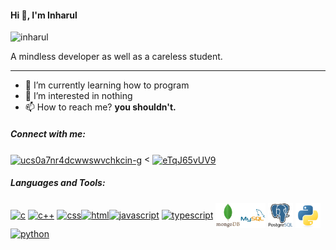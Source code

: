 <h4 >Hi 👋, I'm Inharul</h4>
<p align="left"> <img src="https://komarev.com/ghpvc/?username=inharul&label=Profile%20views&color=0e75b6&style=flat" alt="inharul" /> </p>  
<p>A mindless developer as well as a careless student.<p>
<hr/>

- 🌱 I’m currently learning how to program
- 👀  I’m interested in nothing
- 📫 How to reach me? **you shouldn't.**  

<h5 align="left">Connect with me:</h5>  
<p align="left">  
<a href="https://www.youtube.com/channel/UCs0a7Nr4dCwWsWvChKCiN-g" target="blank"><img align="center" src="https://upload.wikimedia.org/wikipedia/commons/thumb/0/09/YouTube_full-color_icon_%282017%29.svg/2560px-YouTube_full-color_icon_%282017%29.svg.png" alt="ucs0a7nr4dcwwswvchkcin-g" height="20" width="30" /></a> <
<a href="https://discord.gg/eTqJ65vUV9" target="blank"><img align="center" src="https://logodownload.org/wp-content/uploads/2017/11/discord-logo-4-1.png" alt="eTqJ65vUV9" height="30" width="30" /></a>
</p>  
<h5 align="left">Languages and Tools:</h5>  
<p>
<a href="https://www.cprogramming.com/" target="_blank" rel="noreferrer"><img align="center" src="https://upload.wikimedia.org/wikipedia/commons/1/18/C_Programming_Language.svg" alt="c" height="40" width="40" /></a>
<a href="https://www.w3schools.com/cpp" target="_blank" rel="noreferrer"><img align="center" src="https://upload.wikimedia.org/wikipedia/commons/1/18/ISO_C%2B%2B_Logo.svg" alt="c++" height="40" width="40" /></a>
<a href="https://www.w3schools.com/css" target="_blank" rel="noreferrer"> <img align="center" src="https://upload.wikimedia.org/wikipedia/commons/d/d5/CSS3_logo_and_wordmark.svg" alt="css" height="40" width="40" /></a><a href="https://www.w3schools.com/html" target="_blank" rel="noreferrer"><img align="center" src="https://upload.wikimedia.org/wikipedia/commons/6/61/HTML5_logo_and_wordmark.svg" alt="html" height="40" width="40" /></a><a href="https://developer.mozilla.org/en-US/docs/Web/JavaScript" target="_blank" rel="noreferrer"><img src="https://upload.wikimedia.org/wikipedia/commons/9/99/Unofficial_JavaScript_logo_2.svg" align="center" alt="javascript" height="40" width="40" /></a> <a href="https://www.typescriptlang.org/" target="_blank" rel="noreferrer"><img align="center" alt="typescript" src="https://upload.wikimedia.org/wikipedia/commons/thumb/4/4c/Typescript_logo_2020.svg/1024px-Typescript_logo_2020.svg.png" height="40" width="40"/></a>
<a href="https://www.mongodb.com/" target="_blank" rel="noreferrer"><img align="center" src="https://raw.githubusercontent.com/devicons/devicon/master/icons/mongodb/mongodb-original-wordmark.svg" alt="mongodb" width="40" height="40"/></a><a href="https://www.mysql.com/" target="_blank" rel="noreferrer"><img align="center" src="https://raw.githubusercontent.com/devicons/devicon/master/icons/mysql/mysql-original-wordmark.svg" alt="mysql" width="40" height="40"/></a>
<a href="https://www.postgresql.com/" target="_blank" rel="noreferrer"><img align="center" src="https://raw.githubusercontent.com/devicons/devicon/master/icons/postgresql/postgresql-original-wordmark.svg" alt="postgresql" width="40" height="40"/></a>
<a href="https://www.python.org/" target="_blank" rel="noreferrer"><img align="center" src="https://raw.githubusercontent.com/devicons/devicon/master/icons/python/python-original.svg" alt="python" width="40" height="40"/></a><a href="https://www.reactjs.org/" target="_blank" rel="noreferrer"><img align="center" src="https://upload.wikimedia.org/wikipedia/commons/a/a7/React-icon.svg" alt="python" width="40" height="40"/></a>
</p>

